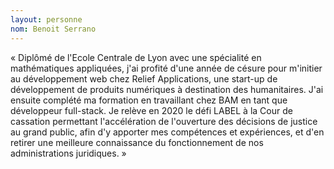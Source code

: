 ```yaml
---
layout: personne
nom: Benoit Serrano
---
```


« Diplômé de l'Ecole Centrale de Lyon avec une spécialité en mathématiques appliquées, j'ai profité d'une année de césure pour m'initier au développement web chez Relief Applications, une start-up de développement de produits numériques à destination des humanitaires. J'ai ensuite complété ma formation en travaillant chez BAM en tant que développeur full-stack. Je relève en 2020 le défi LABEL à la Cour de cassation permettant l'accélération de l'ouverture des décisions de justice au grand public, afin d'y apporter mes compétences et expériences, et d'en retirer une meilleure connaissance du fonctionnement de nos administrations juridiques. »
